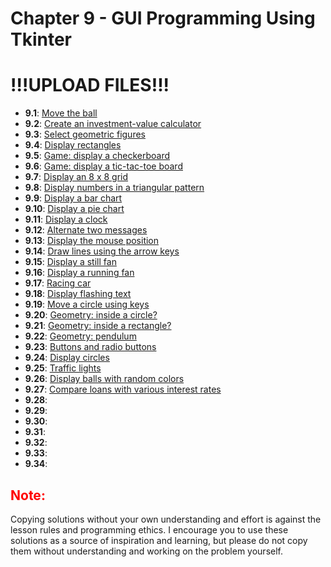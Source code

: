 # Chapter 9 - GUI Programming Using Tkinter
# !!!UPLOAD FILES!!!
- **9.1**: [Move the ball](./tasks/9.1.py)
- **9.2**: [Create an investment-value calculator](./tasks/9.2.py)
- **9.3**: [Select geometric figures](./tasks/9.3.py)
- **9.4**: [Display rectangles](./tasks/9.4.py)
- **9.5**: [Game: display a checkerboard](./tasks/9.5.py)
- **9.6**: [Game: display a tic-tac-toe board](./tasks/9.6.py)
- **9.7**: [Display an 8 x 8 grid](./tasks/9.7.py)
- **9.8**: [Display numbers in a triangular pattern](./tasks/9.8.py)
- **9.9**: [Display a bar chart](./tasks/9.9.py)
- **9.10**: [Display a pie chart](./tasks/9.10.py)
- **9.11**: [Display a clock](./tasks/9.11.py)
- **9.12**: [Alternate two messages](./tasks/9.12.py)
- **9.13**: [Display the mouse position](./tasks/9.13.py)
- **9.14**: [Draw lines using the arrow keys](./tasks/9.14.py)
- **9.15**: [Display a still fan](./tasks/9.15.py)
- **9.16**: [Display a running fan](./tasks/9.16.py)
- **9.17**: [Racing car](./tasks/9.17.py)
- **9.18**: [Display flashing text](./tasks/9.18.py)
- **9.19**: [Move a circle using keys](./tasks/9.19.py)
- **9.20**: [Geometry: inside a circle?](./tasks/9.20.py)
- **9.21**: [Geometry: inside a rectangle?](./tasks/9.21.py)
- **9.22**: [Geometry: pendulum](./tasks/9.22.py)
- **9.23**: [Buttons and radio buttons](./tasks/9.23.py)
- **9.24**: [Display circles](./tasks/9.24.py)
- **9.25**: [Traffic lights](./tasks/9.25.py)
- **9.26**: [Display balls with random colors](./tasks/9.26.py)
- **9.27**: [Compare loans with various interest rates](./tasks/9.27.py)
- **9.28**: [](./tasks/9.28.py)
- **9.29**: [](./tasks/9.29.py)
- **9.30**: [](./tasks/9.30.py)
- **9.31**: [](./tasks/9.31.py)
- **9.32**: [](./tasks/9.32.py)
- **9.33**: [](./tasks/9.33.py)
- **9.34**: [](./tasks/9.34.py)

<h2 style="color:red">Note:</h2>

Copying solutions without your own understanding and effort is against the lesson rules and programming ethics. I encourage you to use these solutions as a source of inspiration and learning, but please do not copy them without understanding and working on the problem yourself.

